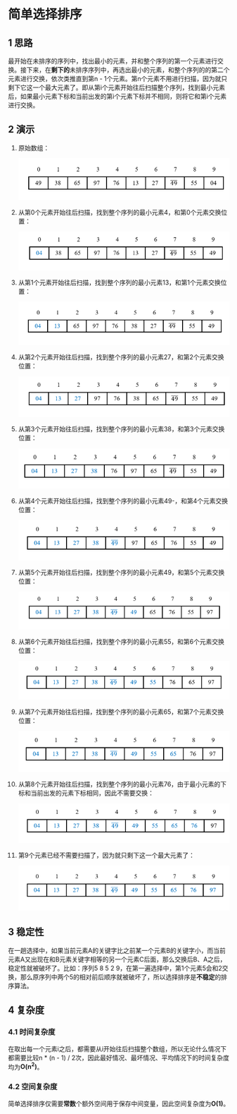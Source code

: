 # 简单选择排序

## 1 思路

最开始在未排序的序列中，找出最小的元素，并和整个序列的第一个元素进行交换。接下来，在**剩下的**未排序序列中，再选出最小的元素，和整个序列的的第二个元素进行交换，依次类推直到第n - 1个元素。第n个元素不用进行扫描，因为就只剩下它这一个最大元素了。即从第i个元素开始往后扫描整个序列，找到最小元素后，如果最小元素下标和当前出发的第i个元素下标并不相同，则将它和第i个元素进行交换。

## 2 演示

1. 原始数组：

   ![排序-1](images/排序-1.png)

2. 从第0个元素开始往后扫描，找到整个序列的最小元素4，和第0个元素交换位置：

   ![排序-2](images/排序-2.png)

3. 从第1个元素开始往后扫描，找到整个序列的最小元素13，和第1个元素交换位置：

   ![排序-3](images/排序-3.png)

4. 从第2个元素开始往后扫描，找到整个序列的最小元素27，和第2个元素交换位置：

   ![排序-4](images/排序-4.png)

5. 从第3个元素开始往后扫描，找到整个序列的最小元素38，和第3个元素交换位置：

   ![排序-5](images/排序-5.png)

6. 从第4个元素开始往后扫描，找到整个序列的最小元素49-，和第4个元素交换位置：

   ![排序-6](images/排序-6.png)

7. 从第5个元素开始往后扫描，找到整个序列的最小元素49，和第5个元素交换位置：

   ![排序-7](images/排序-7.png)

8. 从第6个元素开始往后扫描，找到整个序列的最小元素55，和第6个元素交换位置：
   
   ![排序-8](images/排序-8.png)

9. 从第7个元素开始往后扫描，找到整个序列的最小元素65，和第7个元素交换位置：

   ![排序-9](images/排序-9.png)

10. 从第8个元素开始往后扫描，找到整个序列的最小元素76，由于最小元素的下标和当前出发的元素下标相同，因此不需要交换：

    ![排序-10](images/排序-10.png)

11. 第9个元素已经不需要扫描了，因为就只剩下这一个最大元素了：

    ![排序-11](images/排序-11.png)

## 3 稳定性

在一趟选择中，如果当前元素A的关键字比之前某一个元素B的关键字小，而当前元素A又出现在和B元素关键字相等的另一个元素C后面，那么交换后B、A之后，稳定性就被破坏了。比如：序列5 8 5 2 9，在第一遍选择中，第1个元素5会和2交换，那么原序列中两个5的相对前后顺序就被破坏了，所以选择排序是**不稳定**的排序算法。

## 4 复杂度

### 4.1 时间复杂度

在取出每一个元素i之后，都需要从i开始往后扫描整个数组，所以无论什么情况下都需要比较n * (n - 1) / 2次，因此最好情况、最坏情况、平均情况下的时间复杂度均为**O(n<sup>2</sup>)**。

### 4.2 空间复杂度

简单选择排序仅需要**常数**个额外空间用于保存中间变量，因此空间复杂度为**O(1)**。